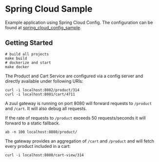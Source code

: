 # Spring Cloud Sample

Example application using Spring Cloud Config.
The configuration can be found at [spring_cloud_config_sample](https://github.com/adorsys/spring_cloud_config_sample).

## Getting Started

```
# build all projects
make build
# dockerize and start
make docker
```

The Product and Cart Service are configured via a config server and directly available under following URIs:

```
curl -i localhost:8082/product/314
curl -i localhost:8081/cart/4711
```

A zuul gateway is running on port 8080 will forward requests to `/product` and `/cart`.
It will also debug all requests.

If the rate of requests to `/product` exceeds 50 requests/seconds it will forward to a static fallback.

```
ab -n 100 localhost:8080/product/
```

The gateway provides an aggregation of `/cart` and `/product` and will fetch every product included in a cart:

```
curl -i localhost:8080/cart-view/314
```
